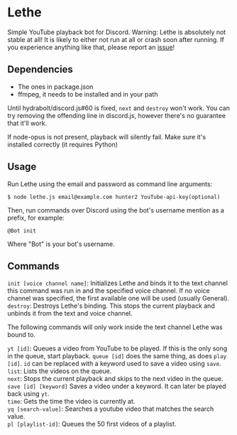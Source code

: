 # Lethe
Simple YouTube playback bot for Discord. Warning: Lethe is absolutely not stable at all! It is likely to either not run at all or crash soon after running. If you experience anything like that, please report an [issue](https://github.com/meew0/Lethe/issues)!

## Dependencies
* The ones in package.json
* ffmpeg, it needs to be installed and in your path

Until hydrabolt/discord.js#60 is fixed, `next` and `destroy` won't work. You can try removing the offending line in discord.js, however there's no guarantee that it'll work.

If node-opus is not present, playback will silently fail. Make sure it's installed correctly (it requires Python)

## Usage
Run Lethe using the email and password as command line arguments:

```
$ node lethe.js email@example.com hunter2 YouTube-api-key(optional)
```

Then, run commands over Discord using the bot's username mention as a prefix, for example:

```
@Bot init
```

Where "Bot" is your bot's username.

## Commands

`init [voice channel name]`: Initializes Lethe and binds it to the text channel this command was run in and the specified voice channel. If no voice channel was specified, the first available one will be used (usually General).  
`destroy`: Destroys Lethe's binding. This stops the current playback and unbinds it from the text and voice channel.

The following commands will only work inside the text channel Lethe was bound to.

`yt [id]`: Queues a video from YouTube to be played. If this is the only song in the queue, start playback. `queue [id]` does the same thing, as does `play [id]`. `id` can be replaced with a keyword used to save a video using `save`.  
`list`: Lists the videos on the queue.  
`next`: Stops the current playback and skips to the next video in the queue.  
`save [id] [keyword]` Saves a video under a keyword. It can later be played back using `yt`.  
`time`: Gets the time the video is currently at.  
`yq [search-value]`: Searches a youtube video that matches the search value.  
`pl [playlist-id]`: Queues the 50 first videos of a playlist.

